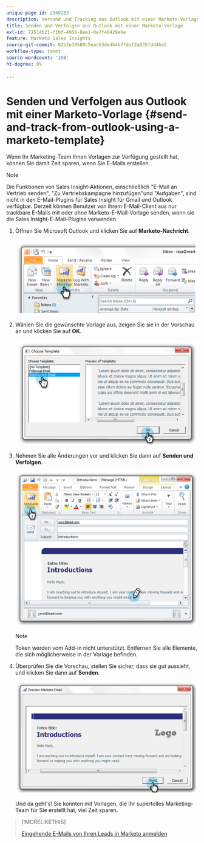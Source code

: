 ```yaml
---
unique-page-id: 2949283
description: Versand und Tracking aus Outlook mit einer Marketo-Vorlage - Marketo-Dokumente - Produktdokumentation
title: Senden und Verfolgen aus Outlook mit einer Marketo-Vorlage
exl-id: 72514b21-f10f-4958-8ee1-0e7f46429e6e
feature: Marketo Sales Insights
source-git-commit: 02b2e39580c5eac63de4b4b7fdaf2a835fdd4ba5
workflow-type: tm+mt
source-wordcount: '198'
ht-degree: 0%

---
```


# Senden und Verfolgen aus Outlook mit einer Marketo-Vorlage {#send-and-track-from-outlook-using-a-marketo-template}

Wenn Ihr Marketing-Team Ihnen Vorlagen zur Verfügung gestellt hat, können Sie damit Zeit sparen, wenn Sie E-Mails erstellen.

>[!NOTE]
>
>Die Funktionen von Sales Insight-Aktionen, einschließlich &quot;E-Mail an Vertrieb senden&quot;, &quot;Zu Vertriebskampagne hinzufügen&quot;und &quot;Aufgaben&quot;, sind nicht in den E-Mail-Plugins für Sales Insight für Gmail und Outlook verfügbar. Derzeit können Benutzer von ihrem E-Mail-Client aus nur trackbare E-Mails mit oder ohne Marketo-E-Mail-Vorlage senden, wenn sie die Sales Insight-E-Mail-Plugins verwenden.

1. Öffnen Sie Microsoft Outlook und klicken Sie auf **Marketo-Nachricht**.

   ![](assets/image2014-9-23-17-3a8-3a33.png)

1. Wählen Sie die gewünschte Vorlage aus, zeigen Sie sie in der Vorschau an und klicken Sie auf **OK**.

   ![](assets/image2014-9-23-17-3a8-3a45.png)

1. Nehmen Sie alle Änderungen vor und klicken Sie dann auf **Senden und Verfolgen**.

   ![](assets/image2014-9-23-17-3a8-3a58.png)

   >[!NOTE]
   >
   >Token werden vom Add-in nicht unterstützt. Entfernen Sie alle Elemente, die sich möglicherweise in der Vorlage befinden.

1. Überprüfen Sie die Vorschau, stellen Sie sicher, dass sie gut aussieht, und klicken Sie dann auf **Senden**.

   ![](assets/image2014-9-23-17-3a9-3a11.png)

   Und da geht&#39;s! Sie konnten mit Vorlagen, die Ihr supertolles Marketing-Team für Sie erstellt hat, viel Zeit sparen.

>[!MORELIKETHIS]
>
>[Eingehende E-Mails von Ihren Leads in Marketo anmelden](/help/marketo/product-docs/marketo-sales-insight/using-msi/log-inbound-mail-from-your-leads-in-marketo.md)
